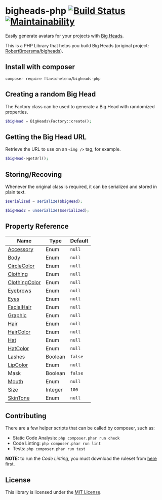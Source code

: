 # bigheads-php [![Build Status](https://travis-ci.com/flavioheleno/bigheads-php.svg?branch=master)](https://travis-ci.com/flavioheleno/bigheads-php) [![Maintainability](https://api.codeclimate.com/v1/badges/d778eb1514509d581876/maintainability)](https://codeclimate.com/github/flavioheleno/bigheads-php/maintainability)
Easily generate avatars for your projects with [Big Heads](https://bigheads.io).

This is a PHP Library that helps you build Big Heads (original project: [RobertBroersma/bigheads](https://github.com/RobertBroersma/bigheads)).

## Install with composer

```shell
composer require flavioheleno/bigheads-php
```

## Creating a random Big Head

The Factory class can be used to generate a Big Head with randomized properties.

```php
$bigHead = BigHeads\Factory::create();
```

## Getting the Big Head URL

Retrieve the URL to use on an `<img />` tag, for example.

```php
$bigHead->getUrl();
```

## Storing/Recoving

Whenever the original class is required, it can be serialized and stored in plain text.

```php
$serialized = serialize($bigHead);

$bigHead2 = unserialize($serialized);
```

## Property Reference

Name                                              | Type    | Default
--------------------------------------------------|---------|-------
[Accessory](src/Properties/Accessory.php)         | Enum    | `null`
[Body](src/Properties/Body.php)                   | Enum    | `null`
[CircleColor](src/Properties/CircleColor.php)     | Enum    | `null`
[Clothing](src/Properties/Clothing.php)           | Enum    | `null`
[ClothingColor](src/Properties/ClothingColor.php) | Enum    | `null`
[Eyebrows](src/Properties/Eyebrows.php)           | Enum    | `null`
[Eyes](src/Properties/Eyes.php)                   | Enum    | `null`
[FacialHair](src/Properties/FacialHair.php)       | Enum    | `null`
[Graphic](src/Properties/Graphic.php)             | Enum    | `null`
[Hair](src/Properties/Hair.php)                   | Enum    | `null`
[HairColor](src/Properties/HairColor.php)         | Enum    | `null`
[Hat](src/Properties/Hat.php)                     | Enum    | `null`
[HatColor](src/Properties/HatColor.php)           | Enum    | `null`
Lashes                                            | Boolean | `false`
[LipColor](src/Properties/LipColor.php)           | Enum    | `null`
Mask                                              | Boolean | `false`
[Mouth](src/Properties/Mouth.php)                 | Enum    | `null`
Size                                              | Integer | `100`
[SkinTone](src/Properties/SkinTone.php)           | Enum    | `null`

## Contributing

There are a few helper scripts that can be called by composer, such as:

- Static Code Analysis: `php composer.phar run check`
- Code Linting: `php composer.phar run lint`
- Tests: `php composer.phar run test`

**NOTE:** to run the *Code Linting*, you must download the ruleset from [here](https://github.com/flavioheleno/phpcs-ruleset/blob/master/ruleset.xml) first.

## License

This library is licensed under the [MIT License](LICENSE).
